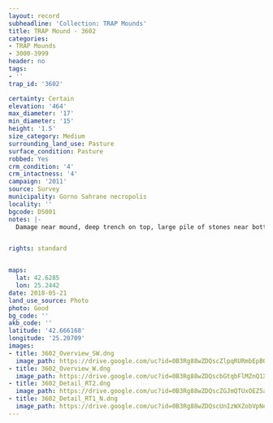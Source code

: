 ```yaml
---
layout: record
subheadline: 'Collection: TRAP Mounds'
title: TRAP Mound - 3602
categories:
- TRAP Mounds
- 3000-3999
header: no
tags:
- ''
trap_id: '3602'

certainty: Certain
elevation: '464'
max_diameter: '17'
min_diameter: '15'
height: '1.5'
size_category: Medium
surrounding_land_use: Pasture
surface_condition: Pasture
robbed: Yes
crm_condition: '4'
crm_intactness: '4'
campaign: '2011'
source: Survey
municipality: Gorno Sahrane necropolis
locality: ''
bgcode: DS001
notes: |-
  Damage near mound, deep trench on top, large pile of stones near bottom.


rights: standard


maps:
  lat: 42.6285
  lon: 25.2442
date: 2018-05-21
land_use_source: Photo
photo: Good
bg_code: ''
akb_code: ''
latitude: '42.666168'
longitude: '25.20709'
images:
- title: 3602_Overview_SW.dng
  image_path: https://drive.google.com/uc?id=0B3Rg88wZDQscZlpqRURmbEpBQ0k
- title: 3602_Overview_W.dng
  image_path: https://drive.google.com/uc?id=0B3Rg88wZDQscbGtqbFlMZnQ1Xzg
- title: 3602_Detail_RT2.dng
  image_path: https://drive.google.com/uc?id=0B3Rg88wZDQscZGJmQTUxOEZ5am8
- title: 3602_Detail_RT1_N.dng
  image_path: https://drive.google.com/uc?id=0B3Rg88wZDQscUnIzWXZobVpNeVU
---
```

